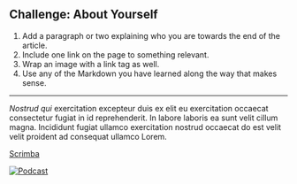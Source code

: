 ## Challenge: About Yourself

1. Add a paragraph or two explaining who you are towards the end of the article.
2. Include one link on the page to something relevant.
3. Wrap an image with a link tag as well.
4. Use any of the Markdown you have learned along the way that makes sense.

---

_Nostrud qui_ exercitation excepteur duis ex elit eu exercitation occaecat consectetur fugiat in id reprehenderit. In labore laboris ea sunt velit cillum magna. Incididunt fugiat ullamco exercitation nostrud occaecat do est velit velit proident ad consequat ullamco Lorem.

[Scrimba](htttps://www.scrimba.com/ "A great place to get you started")

[![Podcast](https://dev-to-uploads.s3.amazonaws.com/i/6nm9s8h4jwndmap741xc.png)](https://www.selftaughtornot.com/episodes)